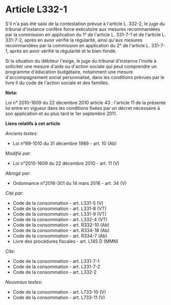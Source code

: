 # Article L332-1

S'il n'a pas été saisi de la contestation prévue à l'article L. 332-2, le    juge du tribunal d'instance  confère force
exécutoire aux mesures recommandées par la commission en application du 1° de l'article L. 331-7-1 et de l'article L.
331-7-2, après en avoir vérifié la régularité, ainsi qu'aux mesures recommandées par la commission en application du 2° de
l'article L. 331-7-1, après en avoir vérifié la régularité et le bien-fondé. 

Si la situation du débiteur l'exige, le    juge du tribunal d'instance  l'invite à solliciter une mesure d'aide ou d'action
sociale qui peut comprendre un programme d'éducation budgétaire, notamment une mesure d'accompagnement social personnalisé,
dans les conditions prévues par le livre II du code de l'action sociale et des familles.

**Nota:**

Loi n° 2010-1609 du 22 décembre 2010 article 43 : l'article 11 de la présente loi entre en vigueur dans les conditions fixées
par un décret nécessaire à son application et au plus tard le 1er septembre 2011.

**Liens relatifs à cet article**

_Anciens textes_:

  - Loi n°89-1010 du 31 décembre 1989 - art. 10 (Ab)

_Modifié par_:

  - Loi n°2010-1609 du 22 décembre 2010 - art. 11 (V)

_Abrogé par_:

  - Ordonnance n°2016-301 du 14 mars 2016 - art. 34 (V)

_Cité par_:

  - Code de la consommation - art. L331-5 (V)
  - Code de la consommation - art. L331-8 (VT)
  - Code de la consommation - art. L331-9 (VT)
  - Code de la consommation - art. L332-4 (VT)
  - Code de la consommation - art. R332-10 (Ab)
  - Code de la consommation - art. R334-18 (Ab)
  - Code de la consommation - art. R334-7 (Ab)
  - Livre des procédures fiscales - art. L145 D (MMN)

_Cite_:

  - Code de la consommation - art. L331-7-1
  - Code de la consommation - art. L331-7-2
  - Code de la consommation - art. L332-2

_Nouveaux textes_:

  - Code de la consommation - art. L733-10 (V)
  - Code de la consommation - art. L733-11 (V)
